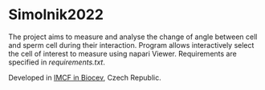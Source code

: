 # Simolnik2022
The project aims to measure and analyse the change of angle between cell and sperm cell during their interaction. Program allows interactively select the cell of interest to measure using napari Viewer. Requirements are specified in *requirements.txt*.

Developed in [IMCF in Biocev](http://imcf.natur.cuni.cz/IMCF/), Czech Republic.
